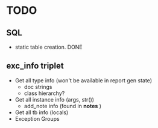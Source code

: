 # TODO

## SQL

- static table creation. DONE

## exc_info triplet

- Get all type info (won't be available in report gen state)
  - doc strings
  - class hierarchy?
- Get all instance info (args, str())
  - add_note info (found in __notes__ )
- Get all tb info (locals)
- Exception Groups
